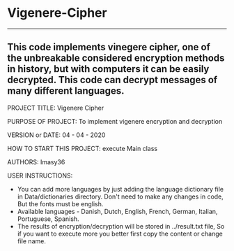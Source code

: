 # Vigenere-Cipher
------------------------------------------------------------------------
This code implements vinegere cipher, one of the unbreakable considered
encryption methods in history, but with computers it can be easily
decrypted. This code can decrypt messages of many different languages.
------------------------------------------------------------------------

PROJECT TITLE: Vigenere Cipher

PURPOSE OF PROJECT: To implement vigenere encryption and decryption

VERSION or DATE: 04 - 04 - 2020

HOW TO START THIS PROJECT: execute Main class

AUTHORS: Imasy36

USER INSTRUCTIONS: 
- You can add more languages by just adding the language dictionary file in Data/dictionaries directory. Don't need to make any changes in code, But the fonts must be english.
- Available languages - Danish, Dutch, English, French, German, Italian, Portuguese, Spanish.
- The results of encryption/decryption will be stored in ../result.txt file, So if you want to execute more you better first copy the content or change file name.
